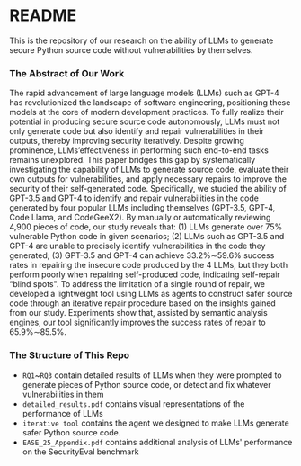 # README

This is the repository of our research on the ability of LLMs to generate secure Python source code without vulnerabilities by themselves.

### The Abstract of Our Work

The rapid advancement of large language models (LLMs) such as GPT-4 has revolutionized the landscape of software engineering, positioning these models at the core of modern development practices. To fully realize their potential in producing secure source code autonomously, LLMs must not only generate code but also identify and repair vulnerabilities in their outputs, thereby improving security iteratively. Despite growing prominence, LLMs’effectiveness in performing such end-to-end tasks remains unexplored. This paper bridges this gap by systematically investigating the capability of LLMs to generate source code, evaluate their own outputs for vulnerabilities, and apply necessary repairs to improve the security of their self-generated code.
Specifically, we studied the ability of GPT-3.5 and GPT-4 to identify and repair vulnerabilities in the code generated by four popular LLMs including themselves (GPT-3.5, GPT-4, Code Llama, and CodeGeeX2). By manually or automatically reviewing 4,900 pieces of code, our study reveals that: (1) LLMs generate over 75% vulnerable Python code in given scenarios; (2) LLMs such as GPT-3.5 and GPT-4 are unable to precisely identify vulnerabilities in the code they generated; (3) GPT-3.5 and GPT-4 can achieve 33.2%∼59.6% success rates in repairing the insecure code produced by the 4 LLMs, but they both perform poorly when repairing self-produced code, indicating self-repair “blind spots". To address the limitation of a single round of repair, we developed a lightweight tool using LLMs as agents to construct safer source code through an iterative repair procedure based on the insights gained from our study. Experiments show that, assisted by semantic analysis engines, our tool significantly improves the success rates of repair to 65.9%∼85.5%.

### The Structure of This Repo

+ `RQ1`~`RQ3` contain detailed results of LLMs when they were prompted to generate pieces of Python source code, or detect and fix whatever vulnerabilities in them
+ `detailed_results.pdf`  contains visual representations of the performance of LLMs
+ `iterative tool` contains the agent we designed to make LLMs generate safer Python source code.
+ `EASE_25_Appendix.pdf` contains additional analysis of LLMs' performance on the SecurityEval benchmark
